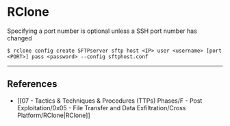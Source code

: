 # RClone

Specifying a port number is optional unless a SSH port number has changed

`$ rclone config create SFTPserver sftp host <IP> user <username> [port <PORT>] pass <password> --config sftphost.conf`

---
## References

- [[07 - Tactics & Techniques & Procedures (TTPs) Phases/F - Post Exploitation/0x05 - File Transfer and Data Exfiltration/Cross Platform/RClone|RClone]]